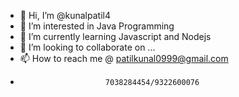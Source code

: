 - 👋 Hi, I’m @kunalpatil4
- 👀 I’m interested in Java Programming
- 🌱 I’m currently learning Javascript and Nodejs
- 💞️ I’m looking to collaborate on ...
- 📫 How to reach me @  patilkunal0999@gmail.com
-                        7038284454/9322600076

<!---
kunalpatil4/kunalpatil4 is a ✨ special ✨ repository because its `README.md` (this file) appears on your GitHub profile.
You can click the Preview link to take a look at your changes.
--->
